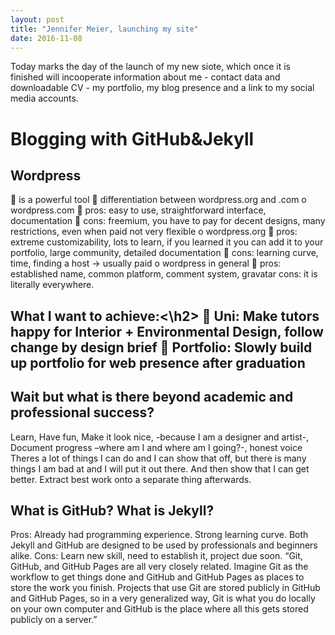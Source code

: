 ```yaml
---
layout: post
title: "Jennifer Meier, launching my site"
date: 2016-11-08
---
```

Today marks the day of the launch of my new siote, which once it is finished will incooperate information about me - contact data and downloadable CV - my portfolio, my blog presence and a link to my social media accounts.
<h1>Blogging with GitHub&Jekyll</h1>

<h2>Wordpress</h2>
 is a powerful tool  differentiation between wordpress.org and .com
o wordpress.com
 pros: easy to use, straightforward interface, documentation  cons: freemium, you have to pay for decent designs, many restrictions, even when paid not very flexible
o wordpress.org
 pros: extreme customizability, lots to learn, if you learned it you can add it to your portfolio, large community, detailed documentation  cons: learning curve, time, finding a host -> usually paid 
o wordpress in general
 pros: established name, common platform, comment system, gravatar cons: it is literally everywhere.

<h2>What I want to achieve:<\h2>
 Uni: Make tutors happy for Interior + Environmental Design, follow change by design
brief  Portfolio: Slowly build up portfolio for web presence after graduation

<h2>Wait but what is there beyond academic and professional success? </h2>
Learn, Have fun, Make it look nice, -because I am a designer and artist-, Document progress –where am I and where am I going?-, honest voice
Theres a lot of things I can do and I can show that off, but there is many things I am bad at and I will put it out there. 
And then show that I can get better. Extract best work onto a separate thing afterwards. 

<h2>What is GitHub? What is Jekyll?</h2>
Pros: Already had programming experience. Strong learning curve. Both Jekyll and GitHub are designed to be used by professionals and beginners alike. Cons: Learn new skill, need to establish it, project due soon.
“Git, GitHub, and GitHub Pages are all very closely related. Imagine Git as the workflow to get things done and GitHub and GitHub Pages as places to store the work you finish. Projects that use Git are stored publicly in GitHub and GitHub Pages, so in a very generalized way, Git is what you do locally on your own computer and GitHub is the place where all this gets stored publicly on a server.” 
